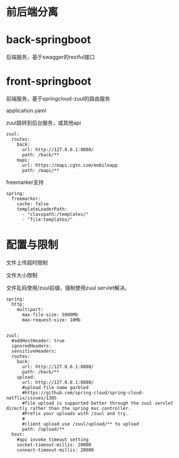 

# 前后端分离

# back-springboot

后端服务，基于swagger的restful接口


# front-springboot

前端服务，基于springcloud-zuul的路由服务

application.yaml

zuul跳转到后台服务，或其他api
```
zuul:
  routes:
    back:
      url: http://127.0.0.1:8080/
      path: /back/**
    mapi:
      url: https://mapi.cgtn.com/mobileapp
      path: /mapi/**
```

freemarker支持
```
spring:
  freemarker:
    cache: false
    templateLoaderPath:
      - "classpath:/templates/"
      - "file:templates/"

```


# 配置与限制

文件上传超时限制

文件大小限制

文件乱码使用/zuul前缀，强制使用zuul servlet解决。

```
spring:
  http:
    multipart:
      max-file-size: 5000Mb
      max-request-size: 10Mb


zuul:
  #addHostHeader: true
  ignoredHeaders:
  sensitiveHeaders:
  routes:
    back:
      url: http://127.0.0.1:8080/
      path: /back/**
    upload:
      url: http://127.0.0.1:8080/
      #upload file name garbled
      #https://github.com/spring-cloud/spring-cloud-netflix/issues/1385
      #file upload is supported better through the zuul servlet directly rather than the spring mvc controller.
      #Prefix your uploads with /zuul and try.
      #
      #client upload use /zuul/upload/** to upload
      path: /upload/**
  host:
    #api invoke timeout setting
    socket-timeout-millis: 20000
    connect-timeout-millis: 20000

```
